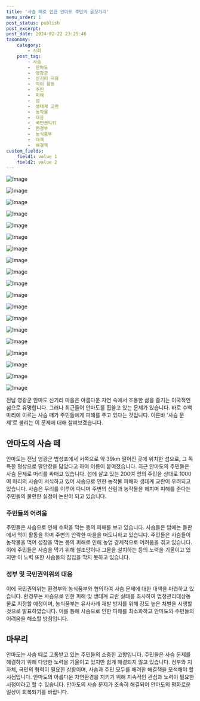 ```yaml
---
title: '사슴 떼로 인한 안마도 주민의 골칫거리'
menu_order: 1
post_status: publish
post_excerpt: 
post_date: 2024-02-22 23:25:46
taxonomy:
    category:
        - 사회
    post_tag:
        - 사슴
        -  안마도
        -  영광군
        -  신기리 마을
        -  먹이 활동
        -  주민
        -  피해
        -  섬
        -  생태계 교란
        -  농작물
        -  대응
        -  국민권익위
        -  환경부
        -  농식품부
        -  대책
        -  해결책
custom_fields:
    field1: value 1
    field2: value 2
---
```


![Image](https://imgnews.pstatic.net/image/032/2024/02/22/0003280369_001_20240222061301091.jpeg?type=w647)

![Image](https://imgnews.pstatic.net/image/032/2024/02/22/0003280369_002_20240222061301128.jpeg?type=w647)

![Image](https://imgnews.pstatic.net/image/032/2024/02/22/0003280369_003_20240222061301159.jpeg?type=w647)

![Image](https://imgnews.pstatic.net/image/032/2024/02/22/0003280369_004_20240222061301190.jpeg?type=w647)

![Image](https://imgnews.pstatic.net/image/032/2024/02/22/0003280369_005_20240222061301223.jpeg?type=w647)

![Image](https://imgnews.pstatic.net/image/032/2024/02/22/0003280369_006_20240222061301256.jpeg?type=w647)

![Image](https://imgnews.pstatic.net/image/032/2024/02/22/0003280369_007_20240222061301289.jpeg?type=w647)

![Image](https://imgnews.pstatic.net/image/032/2024/02/22/0003280369_008_20240222061301322.jpeg?type=w647)

![Image](https://imgnews.pstatic.net/image/032/2024/02/22/0003280369_009_20240222061301361.jpeg?type=w647)

![Image](https://imgnews.pstatic.net/image/032/2024/02/22/0003280369_010_20240222061301401.jpeg?type=w647)

![Image](https://imgnews.pstatic.net/image/032/2024/02/22/0003280369_011_20240222061301442.jpeg?type=w647)

![Image](https://imgnews.pstatic.net/image/032/2024/02/22/0003280369_012_20240222061301477.jpeg?type=w647)

![Image](https://imgnews.pstatic.net/image/032/2024/02/22/0003280369_013_20240222061301506.jpeg?type=w647)

![Image](https://imgnews.pstatic.net/image/032/2024/02/22/0003280369_014_20240222061301540.jpeg?type=w647)

![Image](https://imgnews.pstatic.net/image/032/2024/02/22/0003280369_015_20240222061301573.jpeg?type=w647)

![Image](https://imgnews.pstatic.net/image/032/2024/02/22/0003280369_016_20240222061301612.jpeg?type=w647)

![Image](https://imgnews.pstatic.net/image/032/2024/02/22/0003280369_017_20240222061301640.jpeg?type=w647)

![Image](https://imgnews.pstatic.net/image/032/2024/02/22/0003280369_018_20240222061301679.jpeg?type=w647)

![Image](https://imgnews.pstatic.net/image/032/2024/02/22/0003280369_019_20240222061301711.jpeg?type=w647)

전남 영광군 안마도 신기리 마을은 아름다운 자연 속에서 조용한 삶을 즐기는 이국적인 섬으로 유명합니다. 그러나 최근들어 안마도를 휩쓸고 있는 문제가 있습니다. 바로 수백 마리에 이르는 사슴 떼가 주민들에게 피해를 주고 있다는 것입니다. 이른바 '사슴 문제'로 불리는 이 문제에 대해 살펴보겠습니다.
## 안마도의 사슴 떼
안마도는 전남 영광군 법성포에서 서쪽으로 약 39km 떨어진 곳에 위치한 섬으로, 그 독특한 형상으로 말안장을 닮았다고 하여 이름이 붙여졌습니다. 최근 안마도의 주민들은 사슴 문제로 머리를 싸매고 있습니다. 섬에 살고 있는 200여 명의 주민을 상대로 1000여 마리의 사슴이 서식하고 있어 사슴으로 인한 농작물 피해와 생태계 교란이 우려되고 있습니다. 사슴은 무리를 이루어 다니며 주변의 산림과 농작물을 헤치며 피해를 준다는 주민들의 불편한 실정이 논란이 되고 있습니다.
### 주민들의 어려움
주민들은 사슴으로 인해 수확을 막는 등의 피해를 보고 있습니다. 사슴들은 밤에는 들판에서 먹이 활동을 하며 주변의 안락한 마을을 떠도니하고 있습니다. 주민들은 사슴들이 농작물을 먹어 성장을 막는 등의 피해로 인해 농업 경제적으로 어려움을 겪고 있습니다. 이에 주민들은 사슴을 막기 위해 철조망이나 그물을 설치하는 등의 노력을 기울이고 있지만 이 노력 또한 사슴들의 침입을 막지 못하고 있습니다.
### 정부 및 국민권익위의 대응
이에 국민권익위는 환경부와 농식품부와 협의하여 사슴 문제에 대한 대책을 마련하고 있습니다. 환경부는 사슴으로 인한 피해 및 생태계 교란 실태를 조사하여 법정관리대상동물로 지정할 예정이며, 농식품부는 유사사례 재발 방지를 위해 강도 높은 처벌을 시행할 것으로 발표하였습니다. 이를 통해 사슴으로 인한 피해를 최소화하고 안마도의 주민들의 어려움을 해소할 방침입니다.
## 마무리
안마도는 사슴 떼로 고통받고 있는 주민들의 소중한 고향입니다. 주민들은 사슴 문제를 해결하기 위해 다양한 노력을 기울이고 있지만 쉽게 해결되지 않고 있습니다. 정부와 지자체, 국민의 협력이 필요한 상황이며, 사슴과 주민 모두를 배려한 해결책을 모색해야 할 시점입니다. 안마도의 아름다운 자연환경을 지키기 위해 지속적인 관심과 노력이 필요한 시점이라고 할 수 있습니다. 안마도의 사슴 문제가 조속히 해결되어 안마도의 평화로운 일상이 회복되기를 바랍니다.

